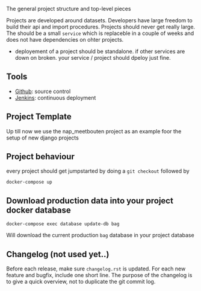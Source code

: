 The general project structure and top-level pieces

Projects are developed around datasets. Developers have large freedom to build their api 
and import procedures. Projects should never get really large. The should be a 
small `service` which is replaceble in a couple
of weeks and does not have dependencies on ohter projects.

- deployement of a project should be standalone. if other services are down on broken.
  your service / project should dpeloy just fine.

## Tools

- [Github](https://github.com/DatapuntAmsterdam/): source control
- [Jenkins](https://ci.datapunt.amsterdam.nl/): continuous deployment

## Project Template

Up till now we use the nap_meetbouten project as an example foor the setup of new django projects

## Project behaviour

every project should get jumpstarted by doing a `git checkout` followed by
    
    docker-compose up
    
## Download production data into your project docker database

    docker-compose exec database update-db bag
    
Will download the current production `bag` database in your project database

## Changelog (not used yet..)

Before each release, make sure `changelog.rst` is updated. For each new feature
and bugfix, include one short line. The purpose of the changelog is to give a
quick overview, not to duplicate the git commit log.
